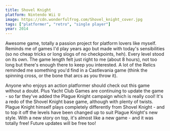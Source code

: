 ```yaml
---
title: Shovel Knight
platform: Nintendo Wii U
image: https://cdn.wonderfulfrog.com/Shovel_knight_cover.jpg
tags: ["platformer", "retro", "single player"]
year: 2014
---
```


Awesome game, totally a passion project for platform lovers like myself. Reminds me of games I'd play years ago but made with today's sensibilities (so no cheap tricks or long slogs of no checkpoints, heh). Every level stood on its own. The game length felt just right to me (about 8 hours), not too long but there's enough there to keep you interested. A lot of the Relics reminded me something you'd find in a Castlevania game (think the spinning cross, or the bone that arcs as you throw it).

Anyone who enjoys an action platformer should check out this game without a doubt. Plus Yacht Club Games are continuing to update the game - so far they've added the Plague Knight campaign which is really cool! It's a redo of the Shovel Knight base game, although with plenty of twists. Plague Knight himself plays completely differently from Shovel Knight - and to top it off the levels have been changed up to suit Plague Knight's new style. With a new story on top, it's almost like a new game - and it was totally free! Future updates will be free too!
